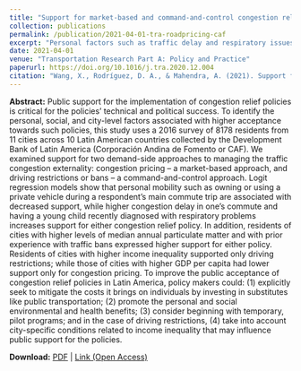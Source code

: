 ```yaml
---
title: "Support for market-based and command-and-control congestion relief policies in Latin American cities: Effects of mobility, environmental health, and city-level factors"
collection: publications
permalink: /publication/2021-04-01-tra-roadpricing-caf
excerpt: "Personal factors such as traffic delay and respiratory issues correlate with congestion relief policy support; the preference between road pricing and driving ban is largely due to city-level factors such as air quality and income inequality."
date: 2021-04-01
venue: "Transportation Research Part A: Policy and Practice"
paperurl: https://doi.org/10.1016/j.tra.2020.12.004
citation: "Wang, X., Rodríguez, D. A., & Mahendra, A. (2021). Support for market-based and command-and-control congestion relief policies in Latin American cities: Effects of mobility, environmental health, and city-level factors. <i>Transportation Research Part A: Policy and Practice, 146</i>, 91-108."
---
```


**Abstract:**
Public support for the implementation of congestion relief policies is critical for the policies’ technical and political success. To identify the personal, social, and city-level factors associated with higher acceptance towards such policies, this study uses a 2016 survey of 8178 residents from 11 cities across 10 Latin American countries collected by the Development Bank of Latin America (Corporación Andina de Fomento or CAF). We examined support for two demand-side approaches to managing the traffic congestion externality: congestion pricing – a market-based approach, and driving restrictions or bans – a command-and-control approach. Logit regression models show that personal mobility such as owning or using a private vehicle during a respondent’s main commute trip are associated with decreased support, while higher congestion delay in one’s commute and having a young child recently diagnosed with respiratory problems increases support for either congestion relief policy. In addition, residents of cities with higher levels of median annual particulate matter and with prior experience with traffic bans expressed higher support for either policy. Residents of cities with higher income inequality supported only driving restrictions; while those of cities with higher GDP per capita had lower support only for congestion pricing. To improve the public acceptance of congestion relief policies in Latin America, policy makers could: (1) explicitly seek to mitigate the costs it brings on individuals by investing in substitutes like public transportation; (2) promote the personal and social environmental and health benefits; (3) consider beginning with temporary, pilot programs; and in the case of driving restrictions, (4) take into account city-specific conditions related to income inequality that may influence public support for the policies.

**Download:** [PDF](https://xizewang.github.io/files/2021-04-01-tra-roadpricing-caf.pdf) \| [Link (Open Access)](https://doi.org/10.1016/j.tra.2020.12.004)
